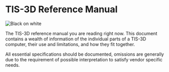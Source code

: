 # TIS-3D Reference Manual
![Black on white](item:tis3d:book_manual)

The TIS-3D reference manual you are reading right now. This document contains a wealth of information of the individual parts of a TIS-3D computer, their use and limitations, and how they fit together.

All essential specifications should be documented, omissions are generally due to the requirement of possible interpretation to satisfy vendor specific needs.
